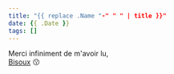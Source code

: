 ```yaml
---
title: "{{ replace .Name "-" " " | title }}"
date: {{ .Date }}
tags: []
---
```




Merci infiniment de m'avoir lu,\
[Bisoux](/page/bisoux) 😗